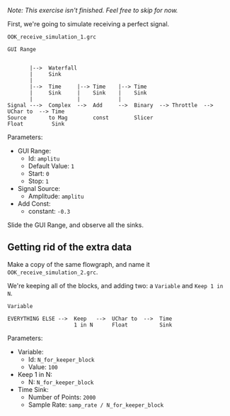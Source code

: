 _Note: This exercise isn't finished. Feel free to skip for now._

First, we're going to simulate receiving a perfect signal.

`OOK_receive_simulation_1.grc`

```
GUI Range


       |-->  Waterfall
       |     Sink     
       |
       |-->  Time     |--> Time    |--> Time
       |     Sink     |    Sink    |    Sink
       |              |            |
Signal --->  Complex  -->  Add     -->  Binary  --> Throttle  --> UChar to  --> Time 
Source       to Mag        const        Slicer                    Float         Sink
```

Parameters:

- GUI Range: 
  - Id: `amplitu`
  - Default Value: `1`
  - Start: `0`
  - Stop: `1`
- Signal Source:
  - Amplitude: `amplitu`
- Add Const: 
  - constant: `-0.3`

Slide the GUI Range, and observe all the sinks. 

## Getting rid of the extra data

Make a copy of the same flowgraph, and name it `OOK_receive_simulation_2.grc`.

We're keeping all of the blocks, and adding two: a `Variable` and `Keep 1 in N`.

```
Variable

EVERYTHING ELSE -->  Keep   -->  UChar to  -->  Time     
                     1 in N      Float          Sink
```

Parameters:
- Variable:
  - Id: `N_for_keeper_block`
  - Value: `100`
- Keep 1 in N:
  - N: `N_for_keeper_block`
- Time Sink:
  - Number of Points: `2000`
  - Sample Rate: `samp_rate / N_for_keeper_block`

